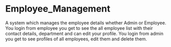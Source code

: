 # Employee_Management

A system which manages the employee details whether Admin or Employee.
You login from employee you get to see the all employee list with their contact details, department and can edit your profile.
You login from admin you get to see profiles of all employees, edit them and delete them.
